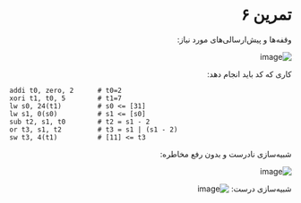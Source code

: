 <div dir="rtl">


# تمرین ۶
وقفه‌ها و پیش‌ارسالی‌های مورد نیاز:
  
  ![image](https://github.com/Amirhosseinbayat/ComputerArchitecture-Course/assets/77579794/acd5cc5c-ee72-4415-bc46-532892867764)

 

  کاری که کد باید انجام دهد:

  
</div>

~~~
addi t0, zero, 2      # t0=2
xori t1, t0, 5        # t1=7
lw s0, 24(t1)         # s0 <= [31] 
lw s1, 0(s0)          # s1 <= [s0] 
sub t2, s1, t0        # t2 = s1 - 2
or t3, s1, t2         # t3 = s1 | (s1 - 2)
sw t3, 4(t1)          # [11] <= t3
~~~

<div dir="rtl">
  
  شبیه‌سازی نادرست و بدون رفع مخاطره:
  
  ![image](https://github.com/Amirhosseinbayat/ComputerArchitecture-Course/assets/77579794/a5ed4da4-817c-4d61-8b7b-41841df9a351)

  
  شبیه‌سازی درست:
  ![image](https://github.com/Amirhosseinbayat/ComputerArchitecture-Course/assets/77579794/cc5ae4b5-0057-42f7-99d9-63b83b8bed23)

  
  
</div>
